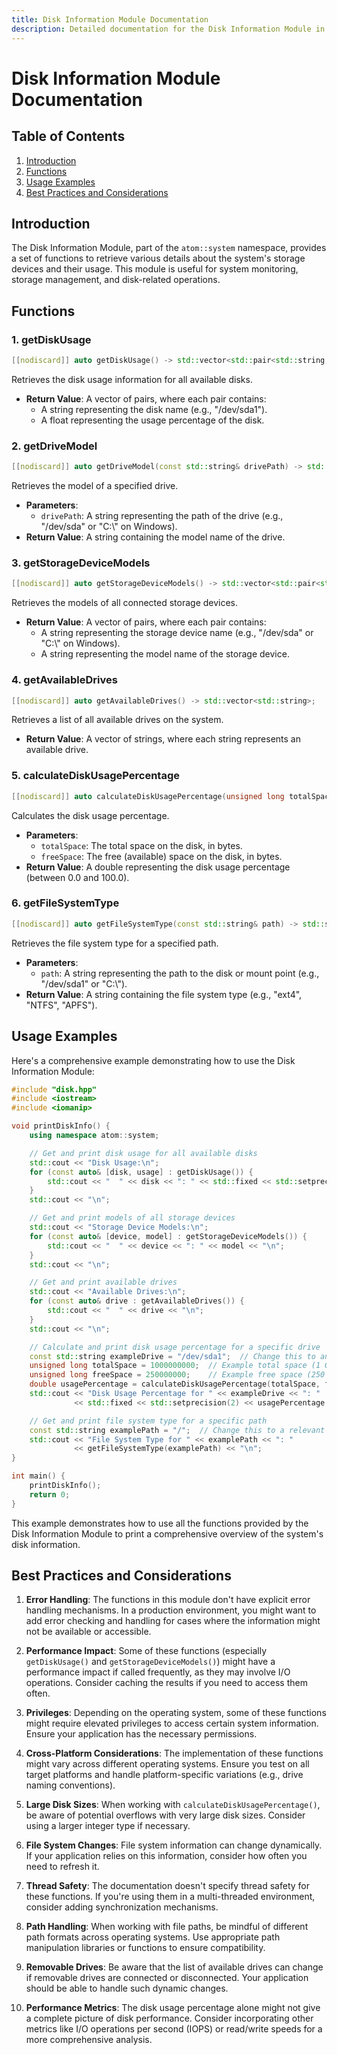 ```yaml
---
title: Disk Information Module Documentation
description: Detailed documentation for the Disk Information Module in the atom::system namespace, including functions for retrieving disk usage, drive models, available drives, and file system types, with usage examples and best practices.
---
```


# Disk Information Module Documentation

## Table of Contents

1. [Introduction](#introduction)
2. [Functions](#functions)
3. [Usage Examples](#usage-examples)
4. [Best Practices and Considerations](#best-practices-and-considerations)

## Introduction

The Disk Information Module, part of the `atom::system` namespace, provides a set of functions to retrieve various details about the system's storage devices and their usage. This module is useful for system monitoring, storage management, and disk-related operations.

## Functions

### 1. getDiskUsage

```cpp
[[nodiscard]] auto getDiskUsage() -> std::vector<std::pair<std::string, float>>;
```

Retrieves the disk usage information for all available disks.

- **Return Value**: A vector of pairs, where each pair contains:
  - A string representing the disk name (e.g., "/dev/sda1").
  - A float representing the usage percentage of the disk.

### 2. getDriveModel

```cpp
[[nodiscard]] auto getDriveModel(const std::string& drivePath) -> std::string;
```

Retrieves the model of a specified drive.

- **Parameters**:
  - `drivePath`: A string representing the path of the drive (e.g., "/dev/sda" or "C:\\" on Windows).
- **Return Value**: A string containing the model name of the drive.

### 3. getStorageDeviceModels

```cpp
[[nodiscard]] auto getStorageDeviceModels() -> std::vector<std::pair<std::string, std::string>>;
```

Retrieves the models of all connected storage devices.

- **Return Value**: A vector of pairs, where each pair contains:
  - A string representing the storage device name (e.g., "/dev/sda" or "C:\\" on Windows).
  - A string representing the model name of the storage device.

### 4. getAvailableDrives

```cpp
[[nodiscard]] auto getAvailableDrives() -> std::vector<std::string>;
```

Retrieves a list of all available drives on the system.

- **Return Value**: A vector of strings, where each string represents an available drive.

### 5. calculateDiskUsagePercentage

```cpp
[[nodiscard]] auto calculateDiskUsagePercentage(unsigned long totalSpace, unsigned long freeSpace) -> double;
```

Calculates the disk usage percentage.

- **Parameters**:
  - `totalSpace`: The total space on the disk, in bytes.
  - `freeSpace`: The free (available) space on the disk, in bytes.
- **Return Value**: A double representing the disk usage percentage (between 0.0 and 100.0).

### 6. getFileSystemType

```cpp
[[nodiscard]] auto getFileSystemType(const std::string& path) -> std::string;
```

Retrieves the file system type for a specified path.

- **Parameters**:
  - `path`: A string representing the path to the disk or mount point (e.g., "/dev/sda1" or "C:\\").
- **Return Value**: A string containing the file system type (e.g., "ext4", "NTFS", "APFS").

## Usage Examples

Here's a comprehensive example demonstrating how to use the Disk Information Module:

```cpp
#include "disk.hpp"
#include <iostream>
#include <iomanip>

void printDiskInfo() {
    using namespace atom::system;

    // Get and print disk usage for all available disks
    std::cout << "Disk Usage:\n";
    for (const auto& [disk, usage] : getDiskUsage()) {
        std::cout << "  " << disk << ": " << std::fixed << std::setprecision(2) << usage << "%\n";
    }
    std::cout << "\n";

    // Get and print models of all storage devices
    std::cout << "Storage Device Models:\n";
    for (const auto& [device, model] : getStorageDeviceModels()) {
        std::cout << "  " << device << ": " << model << "\n";
    }
    std::cout << "\n";

    // Get and print available drives
    std::cout << "Available Drives:\n";
    for (const auto& drive : getAvailableDrives()) {
        std::cout << "  " << drive << "\n";
    }
    std::cout << "\n";

    // Calculate and print disk usage percentage for a specific drive
    const std::string exampleDrive = "/dev/sda1";  // Change this to an actual drive on your system
    unsigned long totalSpace = 1000000000;  // Example total space (1 GB)
    unsigned long freeSpace = 250000000;    // Example free space (250 MB)
    double usagePercentage = calculateDiskUsagePercentage(totalSpace, freeSpace);
    std::cout << "Disk Usage Percentage for " << exampleDrive << ": "
              << std::fixed << std::setprecision(2) << usagePercentage << "%\n";

    // Get and print file system type for a specific path
    const std::string examplePath = "/";  // Change this to a relevant path on your system
    std::cout << "File System Type for " << examplePath << ": "
              << getFileSystemType(examplePath) << "\n";
}

int main() {
    printDiskInfo();
    return 0;
}
```

This example demonstrates how to use all the functions provided by the Disk Information Module to print a comprehensive overview of the system's disk information.

## Best Practices and Considerations

1. **Error Handling**: The functions in this module don't have explicit error handling mechanisms. In a production environment, you might want to add error checking and handling for cases where the information might not be available or accessible.

2. **Performance Impact**: Some of these functions (especially `getDiskUsage()` and `getStorageDeviceModels()`) might have a performance impact if called frequently, as they may involve I/O operations. Consider caching the results if you need to access them often.

3. **Privileges**: Depending on the operating system, some of these functions might require elevated privileges to access certain system information. Ensure your application has the necessary permissions.

4. **Cross-Platform Considerations**: The implementation of these functions might vary across different operating systems. Ensure you test on all target platforms and handle platform-specific variations (e.g., drive naming conventions).

5. **Large Disk Sizes**: When working with `calculateDiskUsagePercentage()`, be aware of potential overflows with very large disk sizes. Consider using a larger integer type if necessary.

6. **File System Changes**: File system information can change dynamically. If your application relies on this information, consider how often you need to refresh it.

7. **Thread Safety**: The documentation doesn't specify thread safety for these functions. If you're using them in a multi-threaded environment, consider adding synchronization mechanisms.

8. **Path Handling**: When working with file paths, be mindful of different path formats across operating systems. Use appropriate path manipulation libraries or functions to ensure compatibility.

9. **Removable Drives**: Be aware that the list of available drives can change if removable drives are connected or disconnected. Your application should be able to handle such dynamic changes.

10. **Performance Metrics**: The disk usage percentage alone might not give a complete picture of disk performance. Consider incorporating other metrics like I/O operations per second (IOPS) or read/write speeds for a more comprehensive analysis.

